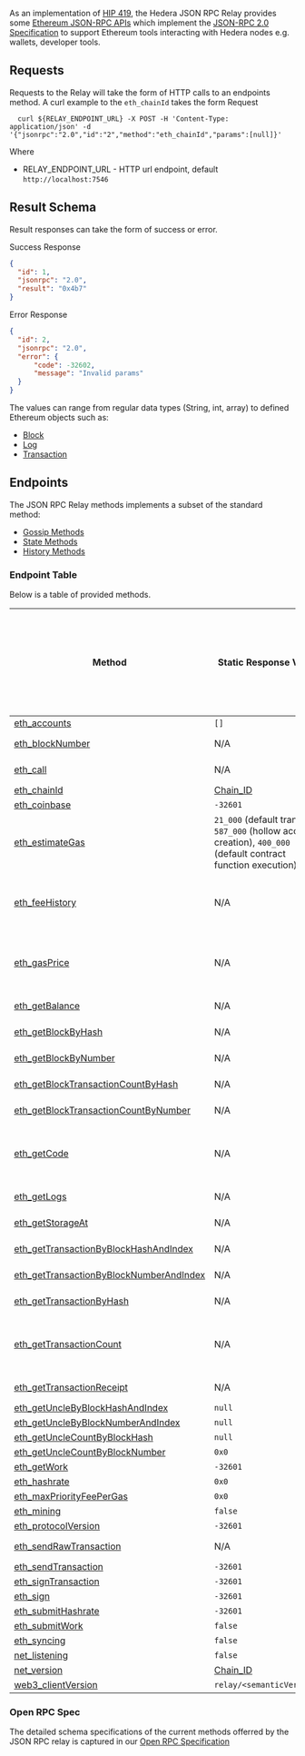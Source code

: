 As an implementation of [HIP 419](https://hips.hedera.com/hip/hip-482), the Hedera JSON RPC Relay provides some [Ethereum JSON-RPC APIs](https://ethereum.github.io/execution-apis/api-documentation/) which implement the [JSON-RPC 2.0 Specification](https://www.jsonrpc.org/specification) to support Ethereum tools interacting with Hedera nodes e.g. wallets, developer tools.

## Requests
Requests to the Relay will take the form of HTTP calls to an endpoints method.
A curl example to the `eth_chainId` takes the form
  Request
  ```shell
    curl ${RELAY_ENDPOINT_URL} -X POST -H 'Content-Type: application/json' -d '{"jsonrpc":"2.0","id":"2","method":"eth_chainId","params":[null]}'
  ```

Where
- RELAY_ENDPOINT_URL - HTTP url endpoint, default `http://localhost:7546`


## Result Schema

Result responses can take the form of success or error.

  Success Response
  ```json
  {
    "id": 1,
    "jsonrpc": "2.0",
    "result": "0x4b7"
  }
  ```

Error Response
  ```json
  {
    "id": 2,
    "jsonrpc": "2.0",
    "error": {
        "code": -32602,
        "message": "Invalid params"
    }
  }
  ```

The values can range from regular data types (String, int, array) to defined Ethereum objects such as:

- [Block](https://besu.hyperledger.org/en/stable/Reference/API-Objects/#block-object)
- [Log](https://besu.hyperledger.org/en/stable/Reference/API-Objects/#log-object)
- [Transaction](https://besu.hyperledger.org/en/stable/Reference/API-Objects/#transaction-object)

## Endpoints

The JSON RPC Relay methods implements a subset of the standard method:

- [Gossip Methods](https://ethereum.org/en/developers/docs/apis/json-rpc/#gossip-methods)
- [State Methods](https://ethereum.org/en/developers/docs/apis/json-rpc/#state_methods)
- [History Methods](https://ethereum.org/en/developers/docs/apis/json-rpc/#history_methods)

### Endpoint Table
Below is a table of provided methods.

| Method                                                                                                                                    | Static Response Value                     | Hedera Nodes (Relay Only, Mirror Node, Consensus Node, Both Nodes)    |
| ----------------------------------------------------------------------------------------------------------------------------------------- | ----------------------------------------- | --------------------------------------------------------------------- |
| [eth_accounts](https://ethereum.org/en/developers/docs/apis/json-rpc/#eth_accounts)                                                       | `[]`                                      | N/A   |
| [eth_blockNumber](https://ethereum.org/en/developers/docs/apis/json-rpc/#eth_blocknumber)                                                 | N/A                                       | Mirror Node   |
| [eth_call](https://ethereum.org/en/developers/docs/apis/json-rpc/#eth_call)                                                               | N/A                                       | Consensus Node    |
| [eth_chainId](https://besu.hyperledger.org/en/stable/Reference/API-Methods/#eth_chainid)                                                  | [Chain_ID](../README.md#configuration)    | Relay Only    |
| [eth_coinbase](https://ethereum.org/en/developers/docs/apis/json-rpc/#eth_coinbase)                                                       | `-32601`                                  | N/A   |
| [eth_estimateGas](https://ethereum.org/en/developers/docs/apis/json-rpc/#eth_estimategas)                                                 | `21_000` (default transfer), `587_000` (hollow account creation), `400_000` (default contract function execution)                                       | N/A  |
| [eth_feeHistory](https://besu.hyperledger.org/en/stable/Reference/API-Methods/#eth_feehistory)                                            | N/A                                       | Mirror Node, Consensus Node backup  |
| [eth_gasPrice](https://ethereum.org/en/developers/docs/apis/json-rpc/#eth_gasprice)                                                       | N/A                                       | Mirror Node, Consensus Node backup  |
| [eth_getBalance](https://ethereum.org/en/developers/docs/apis/json-rpc/#eth_getbalance)                                                   | N/A                                       | Mirror Node    |
| [eth_getBlockByHash](https://ethereum.org/en/developers/docs/apis/json-rpc/#eth_getblockbyhash)                                           | N/A                                       | Mirror Node   |
| [eth_getBlockByNumber](https://ethereum.org/en/developers/docs/apis/json-rpc/#eth_getblockbynumber)                                       | N/A                                       | Mirror Node   |
| [eth_getBlockTransactionCountByHash](https://ethereum.org/en/developers/docs/apis/json-rpc/#eth_getblocktransactioncountbyhash)           | N/A                                       | Mirror Node   |
| [eth_getBlockTransactionCountByNumber](https://ethereum.org/en/developers/docs/apis/json-rpc/#eth_getblocktransactioncountbynumber)       | N/A                                       | Mirror Node   |
| [eth_getCode](https://besu.hyperledger.org/en/stable/Reference/API-Methods/#eth_getCode)                                                  | N/A    | Mirror Node, Consensus Node backup    |
| [eth_getLogs](https://ethereum.org/en/developers/docs/apis/json-rpc/#eth_getlogs)                                                         | N/A                                       | Mirror Node   |
| [eth_getStorageAt](https://ethereum.org/en/developers/docs/apis/json-rpc/#eth_getStorageAt)                                                         | N/A                                       | Mirror Node   |
| [eth_getTransactionByBlockHashAndIndex](https://ethereum.org/en/developers/docs/apis/json-rpc/#eth_gettransactionbyblockhashandindex)     | N/A                                       | Mirror Node   |
| [eth_getTransactionByBlockNumberAndIndex](https://ethereum.org/en/developers/docs/apis/json-rpc/#eth_gettransactionbyblocknumberandindex) | N/A                                       | Mirror Node   |
| [eth_getTransactionByHash](https://ethereum.org/en/developers/docs/apis/json-rpc/#eth_gettransactionbyhash)                               | N/A                                       | Mirror Node   |
| [eth_getTransactionCount](https://ethereum.org/en/developers/docs/apis/json-rpc/#eth_gettransactioncount)                                 | N/A                                       | Mirror Node, Consensus Node backup   |
| [eth_getTransactionReceipt](https://ethereum.org/en/developers/docs/apis/json-rpc/#eth_gettransactionreceipt)                             | N/A                                       | Mirror Node
| [eth_getUncleByBlockHashAndIndex](https://ethereum.org/en/developers/docs/apis/json-rpc/#eth_getunclebyblockhashandindex)                 | `null`                                    | N/A   |
| [eth_getUncleByBlockNumberAndIndex](https://ethereum.org/en/developers/docs/apis/json-rpc/#eth_getunclebyblocknumberandindex)             | `null`                                    | N/A   |
| [eth_getUncleCountByBlockHash](https://ethereum.org/en/developers/docs/apis/json-rpc/#eth_getunclecountbyblockhash)                       | `null`                                    | N/A   |
| [eth_getUncleCountByBlockNumber](https://ethereum.org/en/developers/docs/apis/json-rpc/#eth_getunclecountbyblocknumber)                   | `0x0`                                     | N/A   |
| [eth_getWork](https://ethereum.org/en/developers/docs/apis/json-rpc/#eth_getwork)                                                         | `-32601`                                  | N/A   |
| [eth_hashrate](https://ethereum.org/en/developers/docs/apis/json-rpc/#eth_hashrate)                                                       | `0x0`                                     | N/A   |
| [eth_maxPriorityFeePerGas](https://docs.alchemy.com/reference/eth-maxpriorityfeepergas)                                                           | `0x0`                                   | N/A   |
| [eth_mining](https://ethereum.org/en/developers/docs/apis/json-rpc/#eth_mining)                                                           | `false`                                   | N/A   |
| [eth_protocolVersion](https://ethereum.org/en/developers/docs/apis/json-rpc/#eth_protocolversion)                                         | `-32601`                                  | N/A   |
| [eth_sendRawTransaction](https://ethereum.org/en/developers/docs/apis/json-rpc/#eth_sendrawtransaction)                                   | N/A                                       | Consensus Node  |
| [eth_sendTransaction](https://ethereum.org/en/developers/docs/apis/json-rpc/#eth_sendtransaction)                                         | `-32601`                                  | N/A   |
| [eth_signTransaction](https://ethereum.org/en/developers/docs/apis/json-rpc/#eth_signtransaction)                                         | `-32601`                                  | N/A   |
| [eth_sign](https://ethereum.org/en/developers/docs/apis/json-rpc/#eth_sign)                                                               | `-32601`                                  | N/A   |
| [eth_submitHashrate](https://ethereum.org/en/developers/docs/apis/json-rpc/#eth_submithashrate)                                           | `-32601`                                  | N/A   |
| [eth_submitWork](https://ethereum.org/en/developers/docs/apis/json-rpc/#eth_submitwork)                                                   | `false`                                   | N/A   |
| [eth_syncing](https://ethereum.org/en/developers/docs/apis/json-rpc/#eth_syncing)                                                         | `false`                                   | N/A   |
| [net_listening](https://ethereum.org/en/developers/docs/apis/json-rpc/#net_listening)                                                     | `false`                                   | N/A   |
| [net_version](https://ethereum.org/en/developers/docs/apis/json-rpc/#net_version)                                                         | [Chain_ID](../README.md#configuration)    | Relay Only    |
| [web3_clientVersion](https://ethereum.org/en/developers/docs/apis/json-rpc/#web3_clientversion)                                           | `relay/<semanticVersion>`                 | Relay Only    |


### Open RPC Spec
The detailed schema specifications of the current methods offerred by the JSON RPC relay is captured in our
[Open RPC Specification](https://playground.open-rpc.org/?schemaUrl=https://raw.githubusercontent.com/hashgraph/hedera-json-rpc-relay/main/docs/openrpc.json&uiSchema%5BappBar%5D%5Bui:splitView%5D=false&uiSchema%5BappBar%5D%5Bui:input%5D=false&uiSchema%5BappBar%5D%5Bui:examplesDropdown%5D=false)
